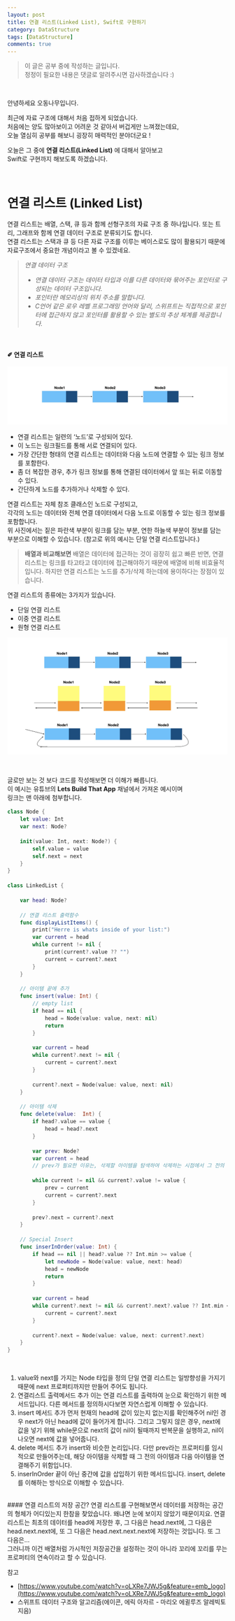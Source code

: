 ```yaml
---
layout: post
title: 연결 리스트(Linked List), Swift로 구현하기
category: DataStructure
tags: [DataStructure]
comments: true
---
```

>이 글은 공부 중에 작성하는 글입니다.    
>정정이 필요한 내용은 댓글로 알려주시면 감사하겠습니다 :)

<br>

안녕하세요 오동나무입니다. <br>

최근에 자료 구조에 대해서 처음 접하게 되었습니다.    
처음에는 양도 많아보이고 어려운 것 같아서 버겁게만 느껴졌는데요,    
오늘 열심히 공부를 해보니 굉장히 매력적인 분야더군요 !    <br>

오늘은 그 중에 **연결 리스트(Linked List)** 에 대해서 알아보고   
Swift로 구현까지 해보도록 하겠습니다.

<br>

#  연결 리스트 (Linked List)

연결 리스트는 배열, 스택, 큐 등과 함께 선형구조의 자료 구조 중 하나입니다.
또는 트리, 그래프와 함께 연결 데이터 구조로 분류되기도 합니다.   
연결 리스트는 스택과 큐 등 다른 자료 구조를 이루는 베이스로도 많이 활용되기 때문에    
자료구조에서 중요한 개념이라고 볼 수 있겠네요. <br>

> *연결 데이터 구조*
>- *연결 데이터 구조는 데이터 타입과 이를 다른 데이터와 묶어주는 포인터로 구성되는 데이터 구조입니다.*
>- *포인터란 메모리상의 위치 주소를 말합니다.*
>- *C언어 같은 로우 레벨 프로그래밍 언어와 달리, 스위프트는 직접적으로 포인터에 접근하지 않고 포인터를 활용할 수 있는 별도의 추상 체계를 제공합니다.* <br>


<br>


####  ✐ 연결 리스트 <br>   

![linkedlist1](/assets/post-img/자료구조/linkedlist1.jpg)

* 연결 리스트는 일련의 ‘노드’로 구성되어 있다.
* 이 노드는 링크필드를 통해 서로 연결되어 있다.
* 가장 간단한 형태의 연결 리스트는 데이터와 다음 노드에 연결할 수 있는 링크 정보를 포함한다.
* 좀 더 복잡한 경우, 추가 링크 정보를 통해 연결된 데이터에서 앞 또는 뒤로 이동할 수 있다.
* 간단하게 노드를 추가하거나 삭제할 수 있다. <br>

연결 리스트는 자체 참조 클래스인 노드로 구성되고,    
각각의 노드는 데이터와 전체 연결 데이터에서 다음 노드로 이동할 수 있는 링크 정보를 포함합니다.    
위 사진에서는 짙은 파란색 부분이 링크를 담는 부분, 연한 하늘색 부분이 정보를 담는 부분으로 이해할 수 있습니다. (참고로 위의 예시는 단일 연결 리스트입니다.) <br>

>**배열과 비교해보면**
배열은 데이터에 접근하는 것이 굉장히 쉽고 빠른 반면, 연결 리스트는 링크를 타고타고 데이터에 접근해야하기 때문에 배열에 비해 비효율적입니다. 하지만 연결 리스트는 노드를 추가/삭제 하는데에 용이하다는 장점이 있습니다. <br>

연결 리스트의 종류에는 3가지가 있습니다.
* 단일 연결 리스트
* 이중 연결 리스트
* 원형 연결 리스트 <br>

![linkedlist2](/assets/post-img/자료구조/linkedlist2.jpg)

<br>

글로만 보는 것 보다 코드를 작성해보면 더 이해가 빠릅니다.   
이 예시는 유튜브의 **Lets Build That App** 채널에서 가져온 예시이며   
링크는 맨 아래에 첨부합니다.

```swift
class Node {
    let value: Int
    var next: Node?

    init(value: Int, next: Node?) {
        self.value = value
        self.next = next
    }
}

class LinkedList {

    var head: Node?

    // 연결 리스트 출력함수
    func displayListItems() {
        print("Herre is whats inside of your list:")
        var current = head
        while current != nil {
            print(current?.value ?? "")
            current = current?.next
        }
    }

    // 아이템 끝에 추가
    func insert(value: Int) {
        // empty list
        if head == nil {
            head = Node(value: value, next: nil)
            return
        }

        var current = head
        while current?.next != nil {
            current = current?.next
        }

        current?.next = Node(value: value, next: nil)
    }

    // 아이템 삭제
    func delete(value:  Int) {
        if head?.value == value {
            head = head?.next
        }

        var prev: Node?
        var current = head
        // prev가 필요한 이유는, 삭제할 아이템을 탐색하여 삭제하는 시점에서 그 전의 데이터와 그 다음의 데이터를 연결시켜 주어야하기 때문이다.

        while current != nil && current?.value != value {
            prev = current
            current = current?.next
        }

        prev?.next = current?.next
    }

    // Special Insert
    func inserInOrder(value: Int) {
        if head == nil || head?.value ?? Int.min >= value {
            let newNode = Node(value: value, next: head)
            head = newNode
            return
        }

        var current = head
        while current?.next != nil && current?.next?.value ?? Int.min < value {
            current = current?.next
        }

        current?.next = Node(value: value, next: current?.next)
    }
}
```

<br>

1. value와 next를 가지는 Node 타입을 정의
  단일 연결 리스트는 일방향성을 가지기 때문에 next 프로퍼티까지만 만들어 주어도 됩니다.
  2. 연결리스트 출력메서드 추가
  이는 연결 리스트를 출력하여 눈으로 확인하기 위한 메서드입니다. 다른 메서드를 정의하시다보면 자연스럽게 이해할 수 있습니다.
  3. insert 메서드 추가
  먼저 현재의 head에 값이 있는지 없는지를 확인해주어 nil인 경우 next가 아닌 head에 값이 들어가게 합니다. 그리고 그렇지 않은 경우, next에 값을 넣기 위해 while문으로 next의 값이 nil이 될때까지 반복문을 실행하고, nil이 나오면 next에 값을 넣어줍니다.
  4. delete 메서드 추가
  insert와  비슷한 논리입니다. 다만 prev라는 프로퍼티를 임시적으로 만들어주는데, 해당 아이템을 삭제할 때 그 전의 아이템과 다음 아이템을 연결해주기 위함입니다.
  5. inserInOrder
  끝이 아닌 중간에 값을 삽입하기 위한 메서드입니다. insert, delete를 이해하는 방식으로 이해할 수 있습니다.

<br>
#### 연결 리스트의 저장 공간?
연결 리스트를 구현해보면서 데이터를 저장하는 공간의 형체가 어디있는지 한참을 찾았습니다.    
왜냐면 눈에 보이지 않았기 때문이지요.   
연결 리스트는 최초의 데이터를 head에 저장한 후, 그 다음은 head.next에, 그 다음은 head.next.next에, 또 그 다음은 head.next.next.next에 저장하는 것입니다. 또 그 다음은...   <br>
그러니까 이건 배열처럼 가시적인 저장공간을 설정하는 것이 아니라      
꼬리에 꼬리를 무는 프로퍼티의 연속이라고 할 수 있습니다.

<br>


참고
- [https://www.youtube.com/watch?v=oLXRe7JWJ5g&feature=emb_logo](https://www.youtube.com/watch?v=oLXRe7JWJ5g&feature=emb_logo)
- 스위프트 데이터 구조와 알고리즘(에이콘, 에릭 아자르 - 마리오 에귈루즈 알레빅토 지음)
